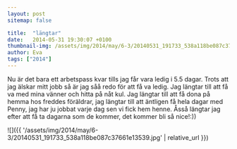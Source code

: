 ```yaml
---
layout: post
sitemap: false

title:  "längtar"
date:   2014-05-31 19:30:07 +0100
thumbnail-img: /assets/img/2014/may/6-3/20140531_191733_538a118be087c37661e13539.jpg
author: Eva
tags: ["2014"]
---
```


Nu är det bara ett arbetspass kvar tills jag får vara ledig i 5.5 dagar. Trots att jag älskar mitt jobb så är jag såå redo för att få va ledig. Jag längtar till att få va med mina vänner och hitta på nåt kul. Jag längtar till att få dona på hemma hos freddes föräldrar, jag längtar till att äntligen få hela dagar med Penny, jag har ju jobbat varje dag sen vi fick hem henne. Åsså längtar jag efter att få ta dagarna som de kommer, det kommer bli så nice!:))

![]({{ '/assets/img/2014/may/6-3/20140531_191733_538a118be087c37661e13539.jpg'  | relative_url }})

